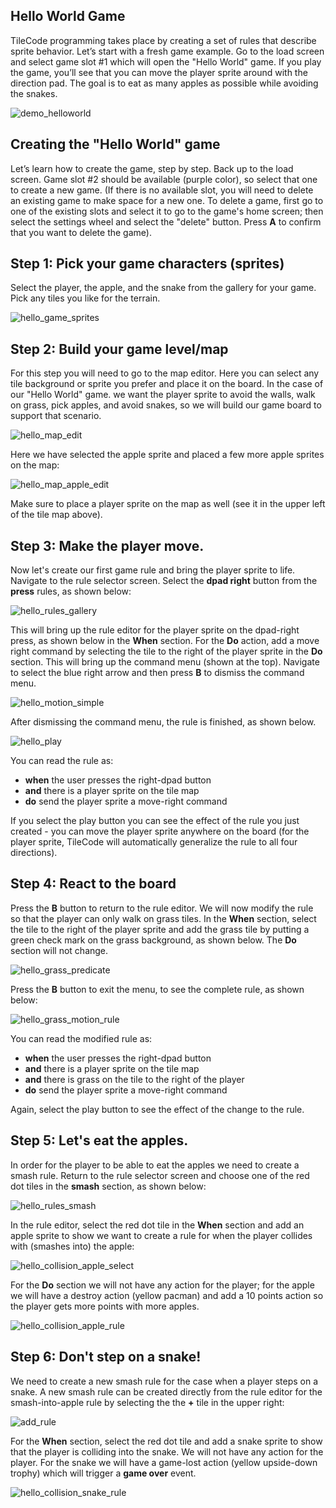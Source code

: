 ## Hello World Game

TileCode programming takes place by creating a set of rules that describe sprite behavior. Let’s start with a fresh game example. Go to the load screen and select game slot #1 which will open the "Hello World" game. If you play the game, you’ll see that you can move the player sprite around with the direction pad. The goal is to eat as many apples as possible while avoiding the snakes. 

![demo_helloworld](pics/helloWorldDemo.gif)

## Creating the "Hello World" game

Let’s learn how to create the game, step by step. Back up to the load screen. Game slot #2 should be available (purple color), so select that one to create a new game. (If there is no available slot, you will need to delete an existing game to make space for a new one. To delete a game, first go to one of the existing slots and select it to go to the game's home screen; then select the settings wheel and select the "delete" button. Press **A** to confirm that you want to delete the game). 

## Step 1: Pick your game characters (sprites)

Select the player, the apple, and the snake from the gallery for your game. Pick any tiles you like for the terrain. 

![hello_game_sprites](pics/helloGameSprites.png)

## Step 2: Build your game level/map

For this step you will need to go to the map editor. Here you can select any tile background or sprite you prefer and place it on the board. In the case of our "Hello World" game. we want the player sprite to avoid the walls, walk on grass, pick apples, and avoid snakes, so we will build our game board to support that scenario. 

![hello_map_edit](pics/helloMapEditing.png)

Here we have selected the apple sprite and placed a few more apple sprites on the map:

![hello_map_apple_edit](pics/helloMapAppleEdit.png)

Make sure to place a player sprite on the map as well (see it in the upper left of the tile map above).

## Step 3: Make the player move. 

Now let's create our first game rule and bring the player sprite to life. Navigate to the rule selector screen. Select the **dpad right** button from the **press** rules, as shown below:


![hello_rules_gallery](pics/helloRulesAll.png)

This will bring up the rule editor for the player sprite on the dpad-right press, as shown below in the **When** section. For the **Do** action, add a move right command by selecting the tile to the right of the player sprite in the **Do** section. This will bring up the command menu (shown at the top). Navigate to select the blue right arrow and then press **B** to dismiss the command menu.

![hello_motion_simple](pics/helloMotionSimple.png)

After dismissing the command menu, the rule is finished, as shown below.

![hello_play](pics/helloPlay.PNG)

You can read the rule as:
- **when** the user presses the right-dpad button
- **and** there is a player sprite on the tile map
- **do** send the player sprite a move-right command

If you select the play button you can see the effect of the rule you just created - you can move the player sprite anywhere on the board (for the player sprite, TileCode will automatically generalize the rule to all four directions).

## Step 4: React to the board

Press the **B** button to return to the rule editor. We will now modify the rule so that the player can only walk on grass tiles. In the **When** section, select the tile to the right of the player sprite and add the grass tile by putting a green check mark on the grass background, as shown below. The **Do** section will not change.

![hello_grass_predicate](pics/helloGrass.png)

Press the **B** button to exit the menu, to see the complete rule, as shown below:

![hello_grass_motion_rule](pics/helloMotionGrass.png)

You can read the modified rule as: 
- **when** the user presses the right-dpad button
- **and** there is a player sprite on the tile map
- **and** there is grass on the tile to the right of the player
- **do** send the player sprite a move-right command

Again, select the play button to see the effect of the change to the rule. 

## Step 5: Let's eat the apples.

In order for the player to be able to eat the apples we need to create a smash rule. Return to the rule selector screen and choose one of the red dot tiles in the **smash** section, as shown below:

![hello_rules_smash](pics/helloRulesSmash.png)

In the rule editor, select the red dot tile in the **When** section and add an apple sprite to show we want to create a rule for when the player collides with (smashes into) the apple:

![hello_collision_apple_select](pics/collisionAppleSelect.png)

For the **Do** section we will not have any action for the player; for the apple we will have a destroy action (yellow pacman) and add a 10 points action so the player gets more points with more apples. 

![hello_collision_apple_rule](pics/collisionAppleRule.png)

## Step 6: Don't step on a snake! 

We need to create a new smash rule for the case when a player steps on a snake. A new smash rule can be created directly from the rule editor for the smash-into-apple rule by selecting the the **+** tile in the upper right:

![add_rule](pics/addRule.png)

For the **When** section, select the red dot tile and add a snake sprite to show that the player is colliding into the snake. We will not have any action for the player. For the snake we will have a game-lost action (yellow upside-down trophy) which will trigger a **game over** event. 

![hello_collision_snake_rule](pics/helloGameOver.png)
